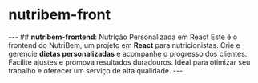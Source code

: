 # nutribem-front
--- ## **nutribem-frontend**: Nutrição Personalizada em React  Este é o frontend do NutriBem, um projeto em **React** para nutricionistas. Crie e gerencie **dietas personalizadas** e acompanhe o progresso dos clientes. Facilite ajustes e promova resultados duradouros. Ideal para otimizar seu trabalho e oferecer um serviço de alta qualidade. ---
